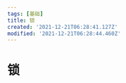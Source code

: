 ```yaml
---
tags: [基础]
title: 锁
created: '2021-12-21T06:28:41.127Z'
modified: '2021-12-21T06:28:44.460Z'
---
```


# 锁
